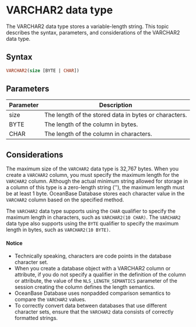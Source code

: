 # VARCHAR2 data type

The VARCHAR2 data type stores a variable-length string. This topic describes the syntax, parameters, and considerations of the VARCHAR2 data type.

## Syntax

```sql
VARCHAR2(size [BYTE | CHAR])
```

## Parameters

| Parameter | Description |
|------|--------------------|
| size | The length of the stored data in bytes or characters.  |
| BYTE | The length of the column in bytes.  |
| CHAR | The length of the column in characters.  |

## Considerations

The maximum size of the `VARCHAR2` data type is 32,767 bytes. When you create a `VARCHAR2` column, you must specify the maximum length for the `VARCHAR2` column. Although the actual minimum string allowed for storage in a column of this type is a zero-length string (''), the maximum length must be at least 1 byte. OceanBase Database stores each character value in the `VARCHAR2` column based on the specified method.

The `VARCHAR2` data type supports using the `CHAR` qualifier to specify the maximum length in characters, such as `VARCHAR2(10 CHAR)`. The `VARCHAR2` data type also supports using the `BYTE` qualifier to specify the maximum length in bytes, such as `VARCHAR2(10 BYTE)`.

  <main id="notice" type='notice'>
    <h4>Notice</h4>
    <ul>
    <li>Technically speaking, characters are code points in the database character set. </li>
    <li>When you create a database object with a VARCHAR2 column or attribute, if you do not specify a qualifier in the definition of the column or attribute, the value of the <code>NLS_LENGTH_SEMANTICS</code> parameter of the session creating the column defines the length semantics. </li>
    <li>OceanBase Database uses nonpadded comparison semantics to compare the <code>VARCHAR2</code> values. </li>
    <li>To correctly convert data between databases that use different character sets, ensure that the <code>VARCHAR2</code> data consists of correctly formatted strings. </li>
    </ul>
  </main>
